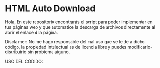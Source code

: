 # HTML Auto Download

Hola, En este repositorio encontrarás el script para poder implementar en tus páginas web y que automatice la descarga de archivos directamente al abrir el enlace d la página.

Disclaimer: No me hago responsable del mal uso que se le de a dicho código, la propiedad intelectual es de licencia libre y puedes modificarlo-distribuirlo sin problema alguno.

USO DEL CÓDIGO: 

